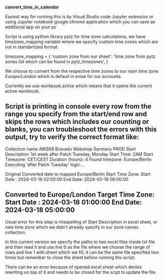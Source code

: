 **convert_time_in_calendar**

Easiest way for running this is by Visual Studio code Jupyter extension or using Jupyter notebook google chrome application which you can save as additional app on your pc

Script is using python library pytz for time zone calculations, we have timezone_mapping variable where we specify custom time zones which are not in standartized format: 

timezone_mapping = {
    'custom zone from our sheet': 'time zone from pytz zones list which can be found in pytz_timezones', 
}

We choose to convert from the respective time zones to our main time zone *Europe/London* which is default in snow for our accounts.

Currently we use workbook.active which means that it opens the current active workbook.

Script is printing in console every row from the range you specify from the start/end row and skips the rows which includes our counting or blanks, you can troubleshoot the errors with this output, try to verify the correct format like:
-----------------------
Collection name AWS68 Bravado Webshop Germany PROD
Start Description: 1st week after Patch Tuesday, Monday
Start Time: 2AM
Start Timezone: CET/CEST
Duration (hours): 4
Found timezone: Europe/Berlin
Executing 'after Patch Tuesday' logic...

Original Converted date to mapped Europe/Berlin Start Time Zone:
Start Date : 2024-03-18 02:00:00
End Date: 2024-03-18 06:00:00

Converted to Europe/London Target Time Zone:
Start Date : 2024-03-18 01:00:00
End Date: 2024-03-18 05:00:00
------------------------
Usual error for this step is misspelling of Start Description in excel sheet, or new time zone which we didn't already specify in our zone names collection.

In this current version we specify the paths to two excel files inside txt file and then read it and use line 0 as the file where we choose the range of rows and line 1 with sheet which we fill, it can be the same file specified two times but remember to close the sheet before running the script.

There can be an error because of opened excel sheet which denies rewriting on top of it and needs to be closed for the scipt to update the file.
